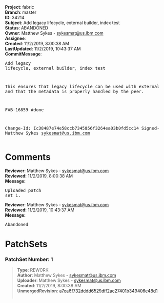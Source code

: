 <strong>Project</strong>: fabric<br><strong>Branch</strong>: master<br><strong>ID</strong>: 34214<br><strong>Subject</strong>: Add legacy lifecycle, external builder, index test<br><strong>Status</strong>: ABANDONED<br><strong>Owner</strong>: Matthew Sykes - sykesmat@us.ibm.com<br><strong>Assignee</strong>:<br><strong>Created</strong>: 11/2/2019, 8:00:38 AM<br><strong>LastUpdated</strong>: 11/2/2019, 10:43:37 AM<br><strong>CommitMessage</strong>:<br><pre>Add legacy lifecycle, external builder, index test

This ensures that legacy lifecycle can be used with external builders
and that the metadata is properly handled by the peer.

FAB-16859 #done

Change-Id: Ic38487e74e58ccb7345856f3264ea03b0fd5cc14
Signed-off-by: Matthew Sykes <sykesmat@us.ibm.com>
</pre><h1>Comments</h1><strong>Reviewer</strong>: Matthew Sykes - sykesmat@us.ibm.com<br><strong>Reviewed</strong>: 11/2/2019, 8:00:38 AM<br><strong>Message</strong>: <pre>Uploaded patch set 1.</pre><strong>Reviewer</strong>: Matthew Sykes - sykesmat@us.ibm.com<br><strong>Reviewed</strong>: 11/2/2019, 10:43:37 AM<br><strong>Message</strong>: <pre>Abandoned</pre><h1>PatchSets</h1><h3>PatchSet Number: 1</h3><blockquote><strong>Type</strong>: REWORK<br><strong>Author</strong>: Matthew Sykes - sykesmat@us.ibm.com<br><strong>Uploader</strong>: Matthew Sykes - sykesmat@us.ibm.com<br><strong>Created</strong>: 11/2/2019, 8:00:38 AM<br><strong>UnmergedRevision</strong>: [a7ea6f732dddd6529dff2ac27401b349406e48d1](https://github.com/hyperledger-gerrit-archive/fabric/commit/a7ea6f732dddd6529dff2ac27401b349406e48d1)<br><br></blockquote>